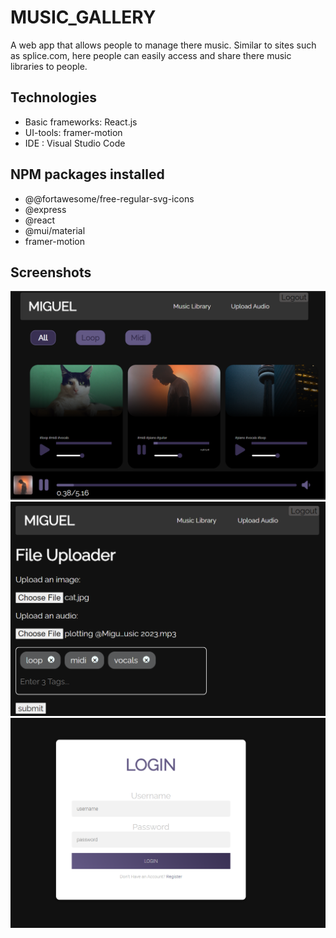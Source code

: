 # MUSIC_GALLERY
A web app that allows people to manage there music. Similar to sites such as splice.com, here people can easily access and share there music libraries to people.

## Technologies
* Basic frameworks: React.js
* UI-tools: framer-motion
* IDE : Visual Studio Code

## NPM packages installed
* @@fortawesome/free-regular-svg-icons
* @express
* @react
* @mui/material
* framer-motion

## Screenshots
![home page](/screenshots/home-page.png)
![upload page](/screenshots/upload-data.png)
![login page](/screenshots/login-page.png)



